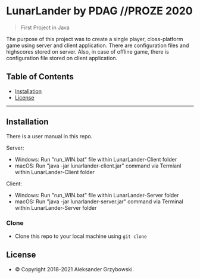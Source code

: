# LunarLander by PDAG //PROZE 2020

> First Project in Java

The purpose of this project was to create a single player, closs-platform game using server and client application.
There are configuration files and highscores stored on server.
Also, in case of offline game, there is configuration file stored on client application.

## Table of Contents

- [Installation](#installation)
- [License](#license)

---

## Installation

There is a user manual in this repo.

Server:
- Windows: Run "run_WIN.bat" file within LunarLander-Client folder
- macOS: Run "java -jar lunarlander-client.jar" command via Termianl within LunarLander-Client folder


Client:
- Windows: Run "run_WIN.bat" file within LunarLander-Server folder
- macOS: Run "java -jar lunarlander-server.jar" command via Terminal within LunarLander-Server folder

### Clone

- Clone this repo to your local machine using `git clone`

## License

- © Copyright 2018-2021 Aleksander Grzybowski.
